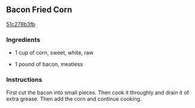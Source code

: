 ## Bacon Fried Corn

[51c278b3fb](http://www.food.com/recipe/bacon-fried-corn-244167)

### Ingredients

 - 1 cup of corn, sweet, white, raw

 - 1 pound of bacon, meatless

### Instructions

First cut the bacon into small pieces. Then cook it throughly and drain it of extra grease. Then add the corn and continue cooking.